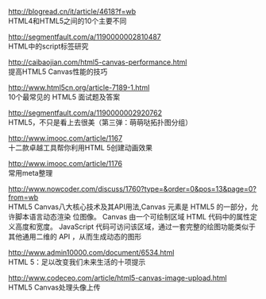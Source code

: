 http://blogread.cn/it/article/4618?f=wb<br  />
HTML4和HTML5之间的10个主要不同

http://segmentfault.com/a/1190000002810487<br  />
HTML中的script标签研究

http://caibaojian.com/html5-canvas-performance.html<br  />
提高HTML5 Canvas性能的技巧

http://www.html5cn.org/article-7189-1.html<br  />
10个最常见的 HTML5 面试题及答案

http://segmentfault.com/a/1190000002920762<br  />
HTML5，不只是看上去很美（第三弹：萌萌哒拓扑图分组）

http://www.imooc.com/article/1167<br  />
十二款卓越工具帮你利用HTML 5创建动画效果

http://www.imooc.com/article/1176<br  />
常用meta整理

http://www.nowcoder.com/discuss/1760?type=&order=0&pos=13&page=0?from=wb<br  />
HTML5 Canvas八大核心技术及其API用法,Canvas 元素是 HTML5 的一部分，允许脚本语言动态渲染 位图像。 Canvas 由一个可绘制区域 HTML 代码中的属性定义高度和宽度。 JavaScript 代码可访问该区域，通过一套完整的绘图功能类似于其他通用二维的 API ，从而生成动态的图形


http://www.admin10000.com/document/6534.html<br  />
HTML 5：足以改变我们未来生活的十项提示

http://www.codeceo.com/article/html5-canvas-image-upload.html<br  />
HTML5 Canvas处理头像上传